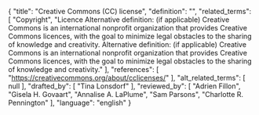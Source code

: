 {
    "title": "Creative Commons (CC) license",
    "definition": "",
    "related_terms": [
        "Copyright",
        "Licence Alternative definition: (if applicable) Creative Commons is an international nonprofit organization that provides Creative Commons licences, with the goal to minimize legal obstacles to the sharing of knowledge and creativity. Alternative definition: (if applicable) Creative Commons is an international nonprofit organization that provides Creative Commons licences, with the goal to minimize legal obstacles to the sharing of knowledge and creativity."
    ],
    "references": [
        "https://creativecommons.org/about/cclicenses/"
    ],
    "alt_related_terms": [
        null
    ],
    "drafted_by": [
        "Tina Lonsdorf"
    ],
    "reviewed_by": [
        "Adrien Fillon",
        "Gisela H. Govaart",
        "Annalise A. LaPlume",
        "Sam Parsons",
        "Charlotte R. Pennington"
    ],
    "language": "english"
}